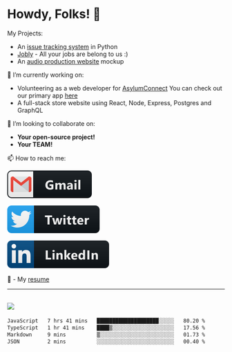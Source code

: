 # Howdy, Folks! 👋

My Projects:
  - An [issue tracking system](https://flask-its.herokuapp.com) in Python
  - [Jobly](https://jrlokken-jobly.herokuapp.com) - All your jobs are belong to us :)
  - An [audio production website](https://jasonwoodsmusic.now.sh) mockup
  
  
🔭 I’m currently working on:

  - Volunteering as a web developer for [AsylumConnect](https://asylumconnect.org)
    You can check out our primary app [here](https://catalog.asylumconnect.org)
  - A full-stack store website using React, Node, Express, Postgres and GraphQL

  
👯 I’m looking to collaborate on:

  - <strong>Your open-source project!</strong>
  - <strong>Your TEAM!</strong>

📫 How to reach me:

  [<img src="https://github.com/jrrlokken/jrrlokken/blob/master/svg/social/gmail.svg" alt="html" style="vertical-align:top, margin:4px">](mailto:jrrlokken@gmail.com)
  
  [<img src="https://github.com/jrrlokken/jrrlokken/blob/master/svg/social/twitter.svg" alt="html" style="vertical-align:top, margin:4px">](https://twitter.com/joshualokken)
  
  [<img src="https://github.com/jrrlokken/jrrlokken/blob/master/svg/social/linkedin.svg" alt="html" style="vertical-align:top, margin:4px">](https://linkedin.com/in/joshualokken)

🔭 - My [resume](https://velocv.com/jrrlokken)

*************

<br />
<img height="180em" src="https://github-readme-stats.vercel.app/api?username=jrrlokken&show_icons=true&hide_border=true&&count_private=true&include_all_commits=true" />

<!--START_SECTION:waka-->
```text
JavaScript   7 hrs 41 mins   ████████████████████░░░░░   80.20 % 
TypeScript   1 hr 41 mins    ████▒░░░░░░░░░░░░░░░░░░░░   17.56 % 
Markdown     9 mins          ▒░░░░░░░░░░░░░░░░░░░░░░░░   01.73 % 
JSON         2 mins          ░░░░░░░░░░░░░░░░░░░░░░░░░   00.40 % 
```
<!--END_SECTION:waka-->
